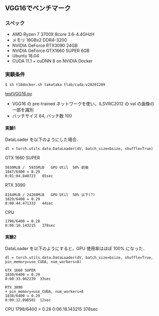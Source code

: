## VGG16でベンチマーク

### スペック

- AMD Ryzen 7 3700X 8core 3.6-4.4GHzH
- メモリ 16GBx2 DDR4-3200
- NVIDIA GeForce RTX3090 24GB
- NVIDIA GeForce GTX1660 SUPER 6GB
- Ubuntu 18.04
- CUDA 11.1 + cuDNN 8 on NVIDIA Docker

### 実験条件

```
$ sh t18docker.sh takataka tlab/cuda:v20201209
```
[testVGG16.py](./testVGG16.py)

- VGG16 の pre-trained ネットワークを使い，ILSVRC2012 の val の画像の一部を識別
- バッチサイズ 64, バッチ数 100

#### 実験1

DataLoader を以下のようにした場合．
```
dl = torch.utils.data.DataLoader(dV, batch_size=bsize, shuffle=True)
```

GTX 1660 SUPER
```
5030MiB /  5935MiB   GPU Util  50% 前後
1847/6400 = 0.29
0:01:04.840723   65sec
```

RTX 3090
```
8144MiB / 24268MiB   GPU Util  50% 以下(?)
1829/6400 = 0.29
0:00:44.471333   44sec
```

CPU
```
1798/6400 = 0.28
0:06:18.143215   378sec
```

#### 実験2

DataLoader を以下のようにすると，GPU 使用率はほぼ 100% になった．

```
dl = torch.utils.data.DataLoader(dV, batch_size=bsize, shuffle=True, pin_memory=use_CUDA, num_workers=8)
```

```
GTX 1660 SUPER
1830/6400 = 0.29
0:00:33.062239  33sec

RTX 3090
+ pin_memory=use_CUDA, num_workers=8
1838/6400 = 0.29
0:00:12.096501  12sec
```

CPU
1798/6400 = 0.28
0:06:18.143215   378sec
```